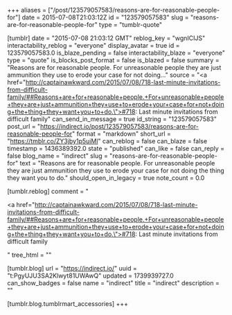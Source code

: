 +++
aliases = ["/post/123579057583/reasons-are-for-reasonable-people-for"]
date = 2015-07-08T21:03:12Z
id = "123579057583"
slug = "reasons-are-for-reasonable-people-for"
type = "tumblr-quote"

[tumblr]
date = "2015-07-08 21:03:12 GMT"
reblog_key = "wgnICIJS"
interactability_reblog = "everyone"
display_avatar = true
id = 123579057583.0
is_blaze_pending = false
interactability_blaze = "everyone"
type = "quote"
is_blocks_post_format = false
is_blazed = false
summary = "Reasons are for reasonable people. For unreasonable people they are just ammunition they use to erode your case for not doing..."
source = "<a href=\"http://captainawkward.com/2015/07/08/718-last-minute-invitations-from-difficult-family/##Reasons+are+for+reasonable+people.+For+unreasonable+people+they+are+just+ammunition+they+use+to+erode+your+case+for+not+doing+the+thing+they+want+you+to+do.\">#718: Last minute invitations from difficult family</a>"
can_send_in_message = true
id_string = "123579057583"
post_url = "https://indirect.io/post/123579057583/reasons-are-for-reasonable-people-for"
format = "markdown"
short_url = "https://tmblr.co/ZY3jby1p5uiMl"
can_reblog = false
can_blaze = false
timestamp = 1436389392.0
state = "published"
can_like = false
can_reply = false
blog_name = "indirect"
slug = "reasons-are-for-reasonable-people-for"
text = "Reasons are for reasonable people. For unreasonable people they are just ammunition they use to erode your case for not doing the thing they want you to do."
should_open_in_legacy = true
note_count = 0.0

[tumblr.reblog]
comment = "<p><a href=\"http://captainawkward.com/2015/07/08/718-last-minute-invitations-from-difficult-family/##Reasons+are+for+reasonable+people.+For+unreasonable+people+they+are+just+ammunition+they+use+to+erode+your+case+for+not+doing+the+thing+they+want+you+to+do.\">#718: Last minute invitations from difficult family</a></p>"
tree_html = ""

[tumblr.blog]
url = "https://indirect.io/"
uuid = "t:PgyUJU3SA2Klwyt81UWAwQ"
updated = 1739939727.0
can_show_badges = false
name = "indirect"
title = "indirect"
description = ""

[tumblr.blog.tumblrmart_accessories]
+++
